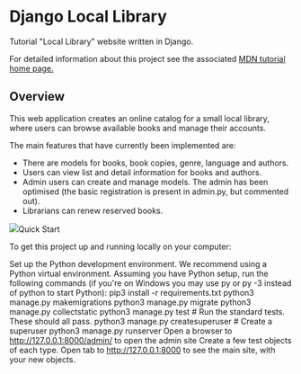 # Django Local Library

Tutorial "Local Library" website written in Django.

For detailed information about this project see the associated <a href="https://developer.mozilla.org/en-US/docs/Learn/Server-side/Django/Tutorial_local_library_website">MDN tutorial home page.</a>

## Overview

This web application creates an online catalog for a small local library, where users can browse available books and manage their accounts.

The main features that have currently been implemented are:
<ul>
  <li>There are models for books, book copies, genre, language and authors.</li>
  <li>Users can view list and detail information for books and authors.</li>
  <li>Admin users can create and manage models. The admin has been optimised (the basic registration is present in admin.py, but commented out).</li>
  <li>Librarians can renew reserved books.</li>
</ul>
<img src="locallibrarymodel.jpg" description="Local Library Model"



## Quick Start

To get this project up and running locally on your computer:

Set up the Python development environment. We recommend using a Python virtual environment.
Assuming you have Python setup, run the following commands (if you're on Windows you may use py or py -3 instead of python to start Python):
pip3 install -r requirements.txt
python3 manage.py makemigrations
python3 manage.py migrate
python3 manage.py collectstatic
python3 manage.py test # Run the standard tests. These should all pass.
python3 manage.py createsuperuser # Create a superuser
python3 manage.py runserver
Open a browser to http://127.0.0.1:8000/admin/ to open the admin site
Create a few test objects of each type.
Open tab to http://127.0.0.1:8000 to see the main site, with your new objects.

